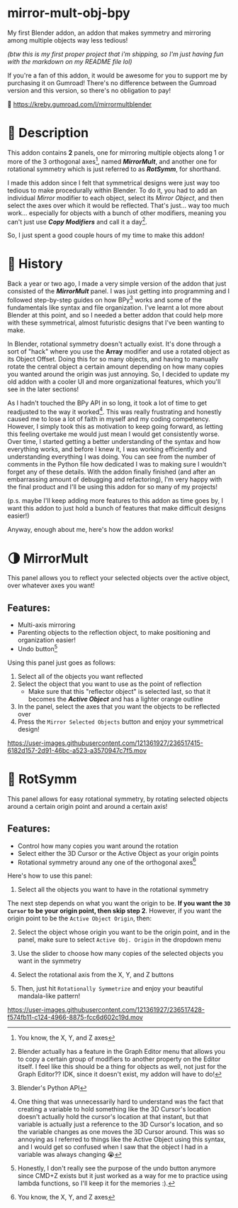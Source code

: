 # mirror-mult-obj-bpy
My first Blender addon, an addon that makes symmetry and mirroring among multiple objects way less tedious!

*(btw this is my first proper project that i'm shipping, so I'm just having fun with the markdown on my README file lol)*

If you're a fan of this addon, it would be awesome for you to support me by purchasing it on Gumroad! There's no difference between the Gumroad version and this version, so there's no obligation to pay!

🔗 https://kreby.gumroad.com/l/mirrormultblender

# :notebook_with_decorative_cover: Description
This addon contains **2** panels, one for mirroring multiple objects along 1 or more of the 3 orthogonal axes[^1], named ***MirrorMult***, and another one for rotational symmetry which is just referred to as ***RotSymm***, for shorthand. 

I made this addon since I felt that symmetrical designs were just way too tedious to make procedurally within Blender. To do it, you had to add an individual *Mirror* modifier to each object, select its *Mirror Object*, and then select the axes over which it would be reflected. That's just... way too much work... especially for objects with a bunch of other modifiers, meaning you can't just use ***Copy Modifiers*** and call it a day[^2]. 

So, I just spent a good couple hours of my time to make this addon!

# :book: History
Back a year or two ago, I made a very simple version of the addon that just consisted of the ***MirrorMult*** panel. I was just getting into programming and I followed step-by-step guides on how BPy[^3] works and some of the fundamentals like syntax and file organization. I've learnt a lot more about Blender at this point, and so I needed a better addon that could help more with these symmetrical, almost futuristic designs that I've been wanting to make. 

In Blender, rotational symmetry doesn't actually exist. It's done through a sort of "hack" where you use the **Array** modifier and use a rotated object as its Object Offset. Doing this for so many objects, and having to manually rotate the central object a certain amount depending on how many copies you wanted around the origin was just annoying. So, I decided to update my old addon with a cooler UI and more organizational features, which you'll see in the later sections! 

As I hadn't touched the BPy API in so long, it took a lot of time to get readjusted to the way it worked[^4]. This was really frustrating and honestly caused me to lose a lot of faith in myself and my coding competency. However, I simply took this as motivation to keep going forward, as letting this feeling overtake me would just mean I would get consistently worse. Over time, I started getting a better understanding of the syntax and how everything works, and before I knew it, I was working efficiently and understanding everything I was doing. You can see from the number of comments in the Python file how dedicated I was to making sure I wouldn't forget any of these details. With the addon finally finished (and after an embarrassing amount of debugging and refactoring), I'm very happy with the final product and I'll be using this addon for so many of my projects!

(p.s. maybe I'll keep adding more features to this addon as time goes by, I want this addon to just hold a bunch of features that make difficult designs easier!)

Anyway, enough about me, here's how the addon works!

# :last_quarter_moon: MirrorMult
This panel allows you to reflect your selected objects over the active object, over whatever axes you want!

## Features:
* Multi-axis mirroring
* Parenting objects to the reflection object, to make positioning and organization easier!
* Undo button[^5]

Using this panel just goes as follows:
1. Select all of the objects you want reflected
2. Select the object that you want to use as the point of reflection
   + Make sure that this "reflector object" is selected last, so that it becomes the ***Active Object*** and has a lighter orange outline
3. In the panel, select the axes that you want the objects to be reflected over
4. Press the `Mirror Selected Objects` button and enjoy your symmetrical design!

https://user-images.githubusercontent.com/121361927/236517415-6182d157-2d91-46bc-a523-a3570947c7f5.mov

# :low_brightness: RotSymm
This panel allows for easy rotational symmetry, by rotating selected objects around a certain origin point and around a certain axis! 

## Features:
* Control how many copies you want around the rotation
* Select either the 3D Cursor or the Active Object as your origin points
* Rotational symmetry around any one of the orthogonal axes[^1]

Here's how to use this panel:
1. Select all the objects you want to have in the rotational symmetry

The next step depends on what you want the origin to be. __If you want the `3D Cursor` to be your origin point, then skip step 2__. However, if you want the origin point to be the `Active Object Origin`, then:

2. Select the object whose origin you want to be the origin point, and in the panel, make sure to select `Active Obj. Origin` in the dropdown menu

3. Use the slider to choose how many copies of the selected objects you want in the symmetry
4. Select the rotational axis from the X, Y, and Z buttons
5. Then, just hit `Rotationally Symmetrize` and enjoy your beautiful mandala-like pattern!

https://user-images.githubusercontent.com/121361927/236517428-f574fb11-c124-4966-8875-fcc6d602c19d.mov

[^1]: You know, the X, Y, and Z axes
[^2]: Blender actually has a feature in the Graph Editor menu that allows you to copy a certain group of modifiers to another property on the Editor itself. I feel like this should be a thing for objects as well, not just for the Graph Editor?? IDK, since it doesn't exist, my addon will have to do!
[^3]: Blender's Python API
[^4]: One thing that was unnecessarily hard to understand was the fact that creating a variable to hold something like the 3D Cursor's location doesn't actually hold the cursor's location at that instant, but that variable is actually just a reference to the 3D Cursor's location, and so the variable changes as one moves the 3D Cursor around. This was so annoying as I referred to things like the Active Object using this syntax, and I would get so confused when I saw that the object I had in a variable was always changing :sob:
[^5]: Honestly, I don't really see the purpose of the undo button anymore since CMD+Z exists but it just worked as a way for me to practice using lambda functions, so I'll keep it for the memories :). 
